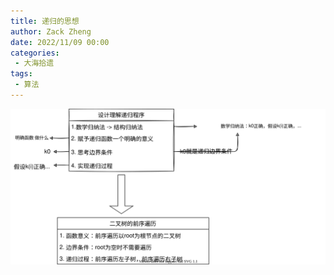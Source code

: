 ```yaml
---
title: 递归的思想
author: Zack Zheng
date: 2022/11/09 00:00
categories:
 - 大海拾遗
tags:
 - 算法
---
```



![递归的思想](/svgs/递归的思想.svg)
